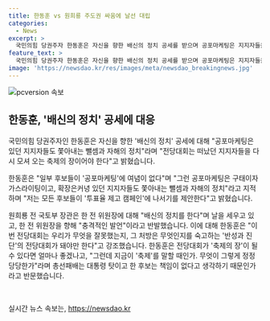 ```yaml
---
title: 한동훈 vs 원희룡 주도권 싸움에 날선 대립
categories:
  - News
excerpt: >
  국민의힘 당권주자 한동훈은 자신을 향한 배신의 정치 공세를 받으며 공포마케팅은 지지자들을 쫓아내는 뺄셈과 자해의 정치라고 비판했다. 그는 전당대회를 지지자들을 다시 모으는 축제로 설명하고, 모든 후보들이 투표율 제고 캠페인에 참여해 미래를 향한 반전을 이루길 제안했다. 또한 다른 후보들이 이를 반박하며 여당 주도의 정책을 지지했다고 비판했다. 이에 원희룡 전 국토부 장관은 당 대회는 반성과 진단의 장이 되어야 한다고 주장했다.
feature_text: >
  국민의힘 당권주자 한동훈은 자신을 향한 배신의 정치 공세를 받으며 공포마케팅은 지지자들을 쫓아내는 뺄셈과 자해의 정치라고 비판했다. 그는 전당대회를 지지자들을 다시 모으는 축제로 설명하고, 모든 후보들이 투표율 제고 캠페인에 참여해 미래를 향한 반전을 이루길 제안했다. 또한 다른 후보들이 이를 반박하며 여당 주도의 정책을 지지했다고 비판했다. 이에 원희룡 전 국토부 장관은 당 대회는 반성과 진단의 장이 되어야 한다고 주장했다.
image: 'https://newsdao.kr/res/images/meta/newsdao_breakingnews.jpg'
---
```


<p><img src="https://newsdao.kr/res/images/meta/newsdao_breakingnews.jpg" alt="pcversion 속보" /></p>

<h2 data-ke-size="size26">한동훈, '배신의 정치' 공세에 대응</h2>

<p>국민의힘 당권주자인 한동훈은 자신을 향한 '배신의 정치' 공세에 대해 "공포마케팅은 있던 지지자들도 쫓아내는 뺄셈과 자해의 정치"라며 "전당대회는 떠났던 지지자들을 다시 모셔 오는 축제의 장이어야 한다"고 밝혔습니다.</p>

<p>한동훈은 "일부 후보들이 '공포마케팅'에 여념이 없다"며 "그런 공포마케팅은 구태이자 가스라이팅이고, 확장은커녕 있던 지지자들도 쫓아내는 뺄셈과 자해의 정치"라고 지적하며 "저는 모든 후보들이 '투표율 제고 캠페인'에 나서기를 제안한다"고 밝혔습니다.</p>

<p>원희룡 전 국토부 장관은 한 전 위원장에 대해 "배신의 정치를 한다"며 날을 세우고 있고, 한 전 위원장을 향해 "충격적인 발언"이라고 반발했습니다. 이에 대해 한동훈은 "이번 전당대회는 우리가 무엇을 잘못했는지, 그 처방은 무엇인지를 숙고하는 '반성과 진단'의 전당대회가 돼야만 한다"고 강조했습니다. 한동훈은 전당대회가 '축제의 장'이 될 수 있다면 얼마나 좋겠나고, "그런데 지금이 '축제'를 말할 때인가. 무엇이 그렇게 정정당당한가"라며 총선패배는 대통령 탓이고 한 후보는 책임이 없다고 생각하기 때문인가라고 반문했습니다.  <p data-ke-size="size16">&nbsp;</p></p>
실시간 뉴스 속보는, <a href="https://newsdao.kr" rel="dofollow">https://newsdao.kr</a>


